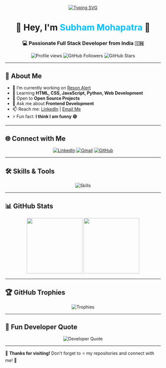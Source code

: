 <!-- Typing SVG Animation -->
<p align="center">
  <a href="https://github.com/SubhamMohapatra1509">
    <img src="https://readme-typing-svg.demolab.com?font=Fira+Code&size=24&pause=1000&color=00BFFF&center=true&vCenter=true&width=500&lines=Full+Stack+Developer;Open+Source+Contributor;Tech+Enthusiast;Lifelong+Learner" alt="Typing SVG" />
  </a>
</p>

<!-- Title -->
<h1 align="center">🌟 Hey, I'm <span style="color:#00bfff;">Subham Mohapatra</span> 🌟</h1>
<h3 align="center">💻 Passionate Full Stack Developer from India 🇮🇳</h3>

<!-- Badges -->
<p align="center">
  <img src="https://komarev.com/ghpvc/?username=subhammohapatra1509&label=Profile%20Views&color=ff69b4&style=for-the-badge" alt="Profile views" />
  <img src="https://img.shields.io/github/followers/subhammohapatra1509?label=Followers&style=for-the-badge&color=blue" alt="GitHub Followers" />
  <img src="https://img.shields.io/github/stars/subhammohapatra1509?label=Stars&style=for-the-badge&color=yellow" alt="GitHub Stars" />
</p>

---

## 🚀 About Me  
- 🔭 I’m currently working on [Reson Alert](https://reson-alert-by-subham.netlify.app)  
- 🌱 Learning **HTML, CSS, JavaScript, Python, Web Development**  
- 👯 Open to **Open Source Projects**  
- 💬 Ask me about **Frontend Development**  
- 📫 Reach me: [LinkedIn](https://www.linkedin.com/in/subham-mohapatra-dev) | [Email Me](mailto:mohapatrasubhamkumar2@gmail.com)  
- ⚡ Fun fact: **I think I am funny 😄**

---

## 🌐 Connect with Me  
<p align="center">
  <a href="https://www.linkedin.com/in/subham-mohapatra-dev"><img src="https://img.icons8.com/color/48/linkedin.png" alt="LinkedIn"/></a>
  <a href="mailto:mohapatrasubhamkumar2@gmail.com"><img src="https://img.icons8.com/color/48/gmail.png" alt="Gmail"/></a>
  <a href="https://github.com/subhammohapatra1509"><img src="https://img.icons8.com/ios-glyphs/48/github.png" alt="GitHub"/></a>
</p>

---

## 🛠️ Skills & Tools  
<p align="center">
  <img src="https://skillicons.dev/icons?i=html,css,js,python,java,cpp,c,linux,git" alt="Skills" />
</p>

---

## 📊 GitHub Stats  
<p align="center">
  <img src="https://github-readme-stats.vercel.app/api?username=subhammohapatra1509&show_icons=true&theme=tokyonight" height="180em" />
  <img src="https://github-readme-stats.vercel.app/api/top-langs/?username=subhammohapatra1509&layout=compact&theme=tokyonight" height="180em" />
</p>

---

## 🏆 GitHub Trophies  
<p align="center">
  <img src="https://github-profile-trophy.vercel.app/?username=subhammohapatra1509&theme=radical&margin-w=15&margin-h=15" alt="Trophies" />
</p>

---

## 🎯 Fun Developer Quote  
<p align="center">
  <img src="https://quotes-github-readme.vercel.app/api?type=horizontal&theme=tokyonight" alt="Developer Quote" />
</p>

---

💖 **Thanks for visiting!** Don't forget to ⭐ my repositories and connect with me! 🚀
